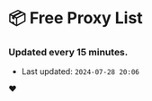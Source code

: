# :package: Free Proxy List
### Updated every 15 minutes.

- Last updated: `2024-07-28 20:06`

:heart:

